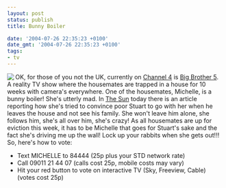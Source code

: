 ```yaml
---
layout: post
status: publish
title: Bunny Boiler

date: '2004-07-26 22:35:23 +0100'
date_gmt: '2004-07-26 22:35:23 +0100'
tags:
- tv
---
```

<img align="left" src="http://bigbrother.channel4.com/bigbrother/media/housemates/michelle/housematesmainpage_michelle.jpg"/>OK, for those of you not the UK, currently on <a href="http://www.channel4.com">Channel 4</a> is <a href="http://bigbrother.channel4.com/">Big Brother 5</a>. A reality TV show where the housemates are trapped in a house for 10 weeks with camera's everywhere.
One of the housemates, Michelle, is a bunny boiler! She's utterly mad. In <a href="http://www.thesun.co.uk">The Sun</a> today there is an article reporting how she's tried to convince poor Stuart to go with her when he leaves the house and not see his family. She won't leave him alone, she follows him, she's all over him, she's crazy!
As all housemates are up for eviction this week, it has to be Michelle that goes for Stuart's sake and the fact she's driving me up the wall!
Lock up your rabbits when she gets out!!!
So, here's how to vote: 
<ul>
<li>Text MICHELLE to 84444
(25p plus your STD network rate)</li>
<li>Call 09011 21 44 07
(calls cost 25p, mobile costs may vary)</li>
<li>Hit your red button to vote on interactive TV (Sky, Freeview, Cable)
(votes cost 25p)</li>
</ul>

